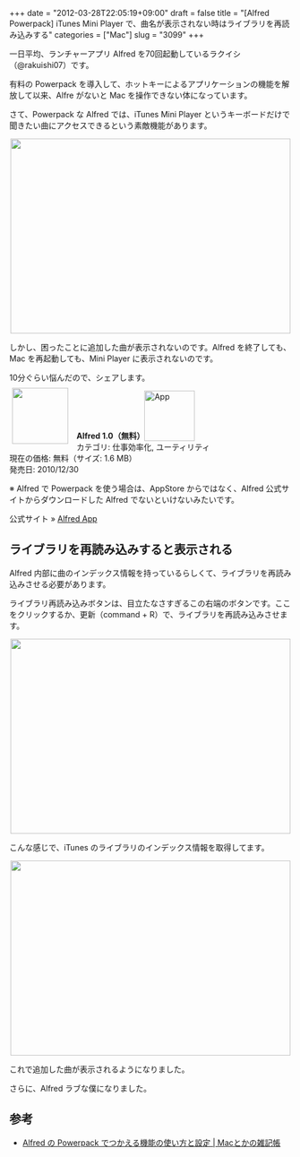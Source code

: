 +++
date = "2012-03-28T22:05:19+09:00"
draft = false
title = "[Alfred Powerpack] iTunes Mini Player で、曲名が表示されない時はライブラリを再読み込みする"
categories = ["Mac"]
slug = "3099"
+++

一日平均、ランチャーアプリ Alfred を70回起動しているラクイシ（@rakuishi07）です。

有料の Powerpack を導入して、ホットキーによるアプリケーションの機能を解放して以来、Alfre がないと Mac を操作できない体になっています。

さて、Powerpack な Alfred では、iTunes Mini Player というキーボードだけで聞きたい曲にアクセスできるという素敵機能があります。

<img style="display:block; margin-left:auto; margin-right:auto;" src="/images/2012/03/3099_1.png" border="0" width="500" height="348" />

しかし、困ったことに追加した曲が表示されないのです。Alfred を終了しても、Mac を再起動しても、Mini Player に表示されないのです。

10分ぐらい悩んだので、シェアします。

<a href="https://itunes.apple.com/jp/app/id405843582?mt=12&uo=4&at=11l3RT" target="_blank" rel="nofollow"><img width="100" class="alignleft" align="left" src="http://a3.mzstatic.com/us/r1000/097/Purple/e1/d8/82/mzi.njcalvnn.100x100-75.png" style="margin: -5px 15px 1px 5px;"></a><strong> Alfred 1.0（無料）</strong><a href="https://itunes.apple.com/jp/app/id405843582?mt=12&uo=4&at=11l3RT" target="_blank" rel="nofollow"><img src="/images/2012/12/viewinitunes_jp.png" style="vertical-align:bottom;" width="90" alt="App"></a><br> カテゴリ: 仕事効率化, ユーティリティ<br> 現在の価格: 無料（サイズ: 1.6 MB）<br> 発売日: 2010/12/30<br style="clear: both;">

※ Alfred で Powerpack を使う場合は、AppStore からではなく、Alfred 公式サイトからダウンロードした Alfred でないといけないみたいです。

公式サイト » <a href="http://www.alfredapp.com/" target="_blank">Alfred App</a><br clear="all">

<h2>ライブラリを再読み込みすると表示される</h2>

Alfred 内部に曲のインデックス情報を持っているらしくて、ライブラリを再読み込みさせる必要があります。

ライブラリ再読み込みボタンは、目立たなさすぎるこの右端のボタンです。ここをクリックするか、更新（command + R）で、ライブラリを再読み込みさせます。

<img style="display:block; margin-left:auto; margin-right:auto;" src="/images/2012/03/3099_2.png" border="0" width="500" height="348" />

こんな感じで、iTunes のライブラリのインデックス情報を取得してます。

<img style="display:block; margin-left:auto; margin-right:auto;" src="/images/2012/03/3099_3.png" border="0" width="500" height="348" />

これで追加した曲が表示されるようになりました。

さらに、Alfred ラブな僕になりました。

<h2>参考</h2>

<ul><li><a href="http://tukaikta.blog135.fc2.com/blog-entry-163.html" target="_blank">Alfred の Powerpack でつかえる機能の使い方と設定 | Macとかの雑記帳</a></li></ul>
